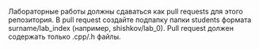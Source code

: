 Лабораторные работы должны сдаваться как pull requests для этого репозитория. В pull request создайте подпапку папки students формата surname/lab_index (например, shishkov/lab_0). Pull request должен содержать только .cpp/.h файлы.
